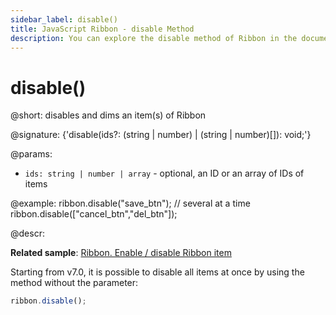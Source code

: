 ```yaml
---
sidebar_label: disable()
title: JavaScript Ribbon - disable Method 
description: You can explore the disable method of Ribbon in the documentation of the DHTMLX JavaScript UI library. Browse developer guides and API reference, try out code examples and live demos, and download a free 30-day evaluation version of DHTMLX Suite.
---
```


# disable()

@short: disables and dims an item(s) of Ribbon

@signature: {'disable(ids?: (string | number) | (string | number)[]): void;'}

@params:
- `ids: string | number | array` - optional, an ID or an array of IDs of items

@example:
ribbon.disable("save_btn");
// several at a time
ribbon.disable(["cancel_btn","del_btn"]);

@descr:

**Related sample**: [Ribbon. Enable / disable Ribbon item](https://snippet.dhtmlx.com/l3f8pq2g)

Starting from v7.0, it is possible to disable all items at once by using the method without the parameter:

```javascript
ribbon.disable();
```

[comment]: # (@related: ribbon/operating_ribbon.md#disabling-and-enabling-controls)
